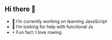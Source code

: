 ## Hi there 👋

- 🔭 I’m currently working on learning JavaScript
- 🤔 I’m looking for help with functional Js
- ⚡ Fun fact: I love rowing

